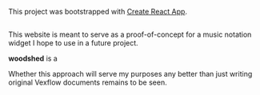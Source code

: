 This project was bootstrapped with [Create React App](https://github.com/facebook/create-react-app).

## 

This website is meant to serve as a proof-of-concept for a music notation widget I hope to use in a future project.

**woodshed** is a 

Whether this approach will serve my purposes any better than just writing original Vexflow documents remains to be seen.